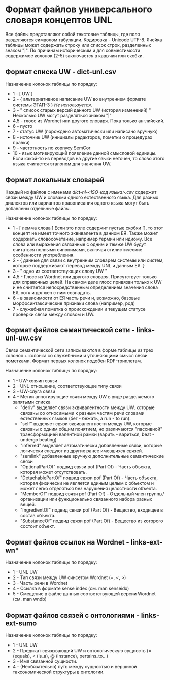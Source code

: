 Формат файлов универсального словаря концептов UNL
==================================================

Все файлы представляют собой текстовые таблицы, где поля разделяются символом табуляции. Кодировка - Unicode UTF-8. 
Ячейка таблицы может содержать строку или список строк, разделенных знаком "|".
По причинам историческим и для совместимости содержимое колонок (2-5) заключается в кавычки или скобки.

Формат списка UW - dict-unl.csv
-------------------------------

Назначение колонок таблицы по порядку:
- 1 - \[ UW \]
- 2 - { альтернативное написание UW во внутреннем формате системы ЭТАП-3 } *Не используется*. 
- 3 - " список старых версий данного UW (история изменений) " Несколько UW могут разделяться знаком "|"
- 4,5 - глосс из Wordnet или другого словаря. Пока только английский. 
- 6 - пусто 
- 7 - статус UW (порождено автоматически или написано вручную) 
- 8 - источник UW (инициалы редакторов, пометки о процедурах правки) 
- 9 - частотность по корпусу SemCor 
- 10 - язык мотивирующий появление данной смысловой единицы. Если какой-то из переводов на другие языки неточен, то слово этого языка считается эталоном для значения UW. 


Формат локальных словарей
-------------------------

Каждый из файлов с именами *dict-nl-\<ISO-код языка\>.csv* содержит связи между UW и словами одного естественного языка. Для разных диалектов или вариантов правописания одного языка могут быть добавлены отдельные файлы.

Назначение колонок таблицы по порядку: 
- 1 - \[ лемма слова \] Если это поле содержит пустые скобки [], то этот концепт не имеет точного эквивалента в данном ЕЯ. Также может содержать словосочетание, например термин или идиому. Все слова или выражения связанные с одним и темже UW будут считаться полными синонимами, включая стилистические особенности употребления. 
- 2 - { данные для связи с внутренним словарем системы или систем, которые поддерживают перевод между UNL и данным ЕЯ. }
- 3 - " одно из соответствующих слову UW " 
- 4,5 - Глосс из Wordnet или другого словаря. Присутствует только для справочных целей. На самом деле глосс привязан только к UW и не считается непосредственным определением значения слова ЕЯ, хотя и должен с ним совпадать. 
- 6 - в зависимости от ЕЯ часть речи и, возможно, базовые морфосинтаксические признаки слова (например, род) 
- 7 - служебная пометка о происхождении и текущем статусе проверки связи между словом и UW.


Формат файлов семантической сети - links-unl-uw.csv
---------------------------------------------------

Связи семантической сети записываются в форме таблицы из трех колонок + колонка со служебными и уточняющими смысл связи пометками. Формат первых колонок подобен RDF-триплетам.

Назначение колонок таблицы по порядку:
- 1 - UW-хозяин связи
- 2 - UNL-отношение, соответствующее типу связи
- 3 - UW-слуга связи
- 4 - Метки аннотирующие связи между UW в виде разделяемого запятыми списка
   * "deriv" выделяет связи эквивалентности между UW, которые связаны со относимыми к разным частям речи словами естественных языков (бег - бежать, a run - to run).
   * "self" выделяет связи эквивалентности между UW, которые связаны с одним общим понятием, но различаются "пассивной" трансформацией валентной рамки (варить - вариться, beat - undergo beating) 
   * "inferred" выделяет автоматически добавленные связи, которые логически следуют из других ранее имевшихся связей.
   * "semlink" добавленные вручную дополнительные семантические связи 
   * "OptionalPartOf" подвид связи pof (Part Of) - Часть объекта, которая может отсутствовать.
   * "DetachablePartOf" подвид связи pof (Part Of) - Часть объекта, которая физически не является единым целым с объектом и может легко отделяться без нарушения целостности объекта.
   * "MemberOf" подвид связи pof (Part Of) - Отдельный член группы/организации или функционально связанного набора разных вещей.
   * "IngredientOf" подвид связи pof (Part Of) - Вещество, входящее в состав объекта.
   * "SubstanceOf" подвид связи pof (Part Of) - Вещество из которого состоит объект.

Формат файлов ссылок на Wordnet - links-ext-wn*
-----------------------------------------------

Назначение колонок таблицы по порядку:
- 1 - UNL UW
- 2 - Тип связи между UW синсетом Wordnet (=, <, >)
- 3 - Часть речи в Wordnet
- 4 - Ссылка в формате sense index (см. man senseidx)
- 5 - Смещение в файле данных соответствующей версии Wordnet (см. man wndb)


Формат файлов связей с онтологиями - links-ext-sumo
---------------------------------------------------

Назначение колонок таблицы по порядку:
- 1 - UNL UW
- 2 - Предикат связывающий UW и онтологическую сущность (= (equals), < (is_a), @ (instance), pertains_to...)
- 3 - Имя связанной сущности.
- 4 - (Необязательно) путь между сущностью и вершиной таксономической структуры в онтологии.

